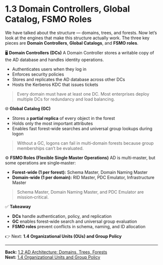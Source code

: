 # 1.3 Domain Controllers, Global Catalog, FSMO Roles

We have talked about the structure — domains, trees, and forests. Now let’s look at the engines that make this structure actually work. The three key pieces are **Domain Controllers**, **Global Catalogs**, and **FSMO roles**.

🖥️ **Domain Controllers (DCs)**
A Domain Controller stores a writable copy of the AD database and handles identity operations.
- Authenticates users when they log in
- Enforces security policies
- Stores and replicates the AD database across other DCs
- Hosts the Kerberos KDC that issues tickets
> Every domain must have at least one DC. Most enterprises deploy multiple DCs for redundancy and load balancing.

🌐 **Global Catalog (GC)**
- Stores a **partial replica** of every object in the forest
- Holds only the most important attributes
- Enables fast forest‑wide searches and universal group lookups during logon
> Without a GC, logons can fail in multi‑domain forests because group memberships can’t be evaluated.

⚙️ **FSMO Roles (Flexible Single Master Operations)**
AD is multi‑master, but some operations are single‑master:
- **Forest‑wide (1 per forest):** Schema Master, Domain Naming Master
- **Domain‑wide (1 per domain):** RID Master, PDC Emulator, Infrastructure Master
> Schema Master, Domain Naming Master, and PDC Emulator are mission‑critical.

✅ **Takeaway**
- **DCs** handle authentication, policy, and replication  
- **GC** enables forest‑wide search and universal group evaluation  
- **FSMO roles** prevent conflicts in schema, naming, and ID allocation

👉 Next: **1.4 Organizational Units (OUs) and Group Policy**


---
**Back:** [1.2 AD Architecture: Domains, Trees, Forests](./1.02-ad-architecture.md)  
**Next:** [1.4 Organizational Units and Group Policy](./1.04-ous-gpos.md)
